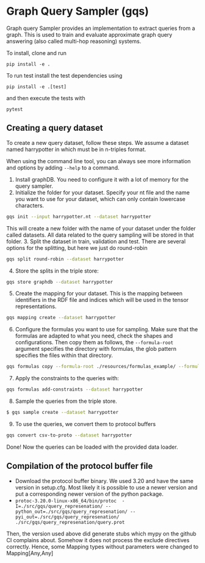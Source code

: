 Graph Query Sampler (gqs)
========================

Graph query Sampler provides an implementation to extract queries from a graph. This is used to train and evaluate approximate graph query answering (also called multi-hop reasoning) systems.

To install, clone and run

    pip install -e .

To run test install the test dependencies using

    pip install -e .[test]

and then execute the tests with

    pytest


## Creating a query dataset

To create a new query dataset, follow these steps. We assume a dataset named harrypotter in which must be in n-triples format.

When using the command line tool, you can always see more information and options by adding `--help` to a command.

1. Install graphDB. You need to configure it with a lot of memory for the query sampler.
2. Initialize the folder for your dataset. Specify your nt file and the name you want to use for your dataset, which can only contain lowercase characters.
```bash
gqs init --input harrypotter.nt --dataset harrypotter
```
This will create a new folder with the name of your dataset under the folder called datasets. All data related to the query sampling will be stored in that folder.
3. Split the dataset in train, validation and test. There are several options for the splitting, but  here we just do round-robin
```bash
gqs split round-robin --dataset harrypotter
```
4. Store the splits in the triple store:
```bash
gqs store graphdb --dataset harrypotter
```
5. Create the mapping for your dataset. This is the mapping between identifiers in the RDF file and indices which will be used in the tensor representations.
```bash
gqs mapping create --dataset harrypotter
```
6. Configure the formulas you want to use for sampling.
Make sure that the formulas are adapted to what you need, check the shapes and configurations.
Then copy them as follows, the `--formula-root` argument specifies the directory with formulas, the glob pattern specifies the files within that directory.
```bash
gqs formulas copy --formula-root ./resources/formulas_example/ --formula-glob '**/0qual//**/*'  --dataset harrypotter
```
7. Apply the constraints to the queries with:
```bash
gqs formulas add-constraints --dataset harrypotter
```
8. Sample the queries from the triple store.
```bash
$ gqs sample create --dataset harrypotter
```
9. To use the queries, we convert them to protocol buffers
```bash
gqs convert csv-to-proto --dataset harrypotter
```

Done! Now the queries can be loaded with the provided data loader.

## Compilation of the protocol buffer file

* Download the protocol buffer binary. We used 3.20 and have the same version in setup.cfg. Most likely it is possible to use a newer version and put a corresponding newer version of the python package.
* `protoc-3.20.0-linux-x86_64/bin/protoc  -I=./src/gqs/query_represenation/ --python_out=./src/gqs/query_represenation/ --pyi_out=./src/gqs/query_represenation/ ./src/gqs/query_represenation/query.prot`

Then, the version used above did generate stubs which mypy on the github CI complains about. Somehow it does not process the exclude directives correctly. Hence, some Mapping types without parameters were changed to Mapping[Any,Any]

